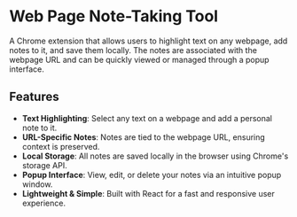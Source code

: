 # Web Page Note-Taking Tool

A Chrome extension that allows users to highlight text on any webpage, add notes to it, and save them locally. The notes are associated with the webpage URL and can be quickly viewed or managed through a popup interface.

## Features

- **Text Highlighting**: Select any text on a webpage and add a personal note to it.
- **URL-Specific Notes**: Notes are tied to the webpage URL, ensuring context is preserved.
- **Local Storage**: All notes are saved locally in the browser using Chrome's storage API.
- **Popup Interface**: View, edit, or delete your notes via an intuitive popup window.
- **Lightweight & Simple**: Built with React for a fast and responsive user experience.
